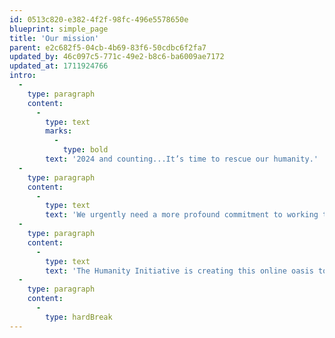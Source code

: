 ```yaml
---
id: 0513c820-e382-4f2f-98fc-496e5578650e
blueprint: simple_page
title: 'Our mission'
parent: e2c682f5-04cb-4b69-83f6-50cdbc6f2fa7
updated_by: 46c097c5-771c-49e2-b8c6-ba6009ae7172
updated_at: 1711924766
intro:
  -
    type: paragraph
    content:
      -
        type: text
        marks:
          -
            type: bold
        text: '2024 and counting...It’s time to rescue our humanity.'
  -
    type: paragraph
    content:
      -
        type: text
        text: 'We urgently need a more profound commitment to working together, with imagination and respect, with kindness and love.'
  -
    type: paragraph
    content:
      -
        type: text
        text: 'The Humanity Initiative is creating this online oasis to offer clarity on our most crucial challenges and to inspire each of us to take action — fostering a resurgent new voice of humanity across the continents.'
  -
    type: paragraph
    content:
      -
        type: hardBreak
---
```

